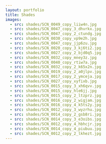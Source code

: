```yaml
---
layout: portfolio
title: Shades
images:
  - src: shades/SCN_0049_copy_liiw4n.jpg
  - src: shades/SCN_0047_copy_3_dhvrkx.jpg
  - src: shades/SCN_0047_copy_2_ctundg.jpg
  - src: shades/SCN_0030_copy_vp9e2h.jpg
  - src: shades/SCN_0047_copy_jjp6zu.jpg
  - src: shades/SCN_0020_copy_3_kj6ti2.jpg
  - src: shades/SCN_0027_copy_2_bjd0q5.jpg
  - src: shades/SCN_0032_copy_mney3z.jpg
  - src: shades/SCN_0040_copy_rtiw7a.jpg
  - src: shades/SCN_0032_copy_2_k65x2n.jpg
  - src: shades/SCN_0019_copy_2_a0jlpv.jpg
  - src: shades/SCN_0017_copy_2_ymceja.jpg
  - src: shades/SCN_0027_copy_xyfixb.jpg
  - src: shades/SCN_0015_copy_3_xh6qvv.jpg
  - src: shades/SCN_0015_copy_hle6jj.jpg
  - src: shades/SCN_0015_copy_2_ltzprz.jpg
  - src: shades/SCN_0016_copy_2_wigjam.jpg
  - src: shades/SCN_0016_copy_4_k5ts2y.jpg
  - src: shades/SCN_0012_copy_3_wyzrhu.jpg
  - src: shades/SCN_0014_copy_2_gsb8ri.jpg
  - src: shades/SCN_0014_copy_3_e3oibs.jpg
  - src: shades/SCN_0012_copy_4_hbhcjr.jpg
  - src: shades/SCN_0014_copy_4_piubuu.jpg
  - src: shades/SCN_0012_copy_2_lkhezt.jpg
---
```

